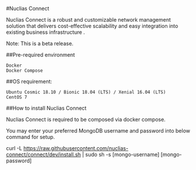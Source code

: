 #Nuclias Connect 

Nuclias Connect is a robust and customizable network management solution that delivers cost-effective scalability and easy integration into existing business infrastructure .

Note: This is a beta release. 

 

##Pre-required environment

    Docker
    Docker Compose

 

##OS requirement: 

    Ubuntu Cosmic 18.10 / Bionic 18.04 (LTS) / Xenial 16.04 (LTS)
    CentOS 7

 

##How to install Nuclias Connect 

Nuclias Connect is required to be composed via docker compose.

 

You may enter your preferred MongoDB username and password into below command for setup. 

 

curl -L https://raw.githubusercontent.com/nuclias-connect/connect/dev/install.sh | sudo sh -s [mongo-username] [mongo-password] 
